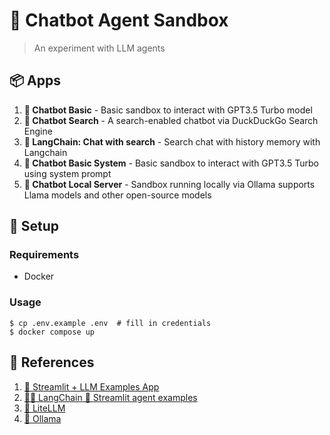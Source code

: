 # 🤖 Chatbot Agent Sandbox
> An experiment with LLM agents

## 📦 Apps

1. **💬 Chatbot Basic** - Basic sandbox to interact with GPT3.5 Turbo model
2. **🔎 Chatbot Search** - A search-enabled chatbot via DuckDuckGo Search Engine
3. **🦜 LangChain: Chat with search** - Search chat with history memory with Langchain
4. **🤖 Chatbot Basic System** - Basic sandbox to interact with GPT3.5 Turbo using system prompt
5. **🏺 Chatbot Local Server** - Sandbox running locally via Ollama supports Llama models and other open-source models

## 🧰 Setup

### Requirements
- Docker

### Usage

```shell
$ cp .env.example .env  # fill in credentials
$ docker compose up
```

## 🔗 References

1. [🎈 Streamlit + LLM Examples App](https://github.com/streamlit/llm-examples)
2. [🦜️🔗 LangChain 🤝 Streamlit agent examples](https://github.com/langchain-ai/streamlit-agent)
3. [🚅 LiteLLM](https://docs.litellm.ai/)
4. [🦙 Ollama](https://ollama.ai/)
